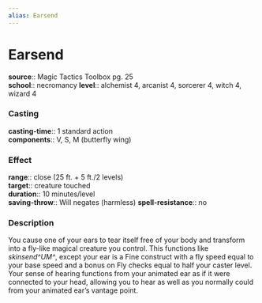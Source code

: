 ```yaml
---
alias: Earsend
---
```


# Earsend 

**source**:: Magic Tactics Toolbox pg. 25  
**school**:: necromancy
**level**:: alchemist 4, arcanist 4, sorcerer 4, witch 4, wizard 4

### Casting 

**casting-time**:: 1 standard action  
**components**:: V, S, M (butterfly wing)

### Effect 

**range**:: close (25 ft. + 5 ft./2 levels)  
**target**:: creature touched  
**duration**:: 10 minutes/level  
**saving-throw**:: Will negates (harmless)
**spell-resistance**:: no

### Description 

You cause one of your ears to tear itself free of your body and transform into a fly-like magical creature you control. This functions like *skinsend^UM^*, except your ear is a Fine construct with a fly speed equal to your base speed and a bonus on Fly checks equal to half your caster level. Your sense of hearing functions from your animated ear as if it were connected to your head, allowing you to hear as well as you normally could from your animated ear’s vantage point.
